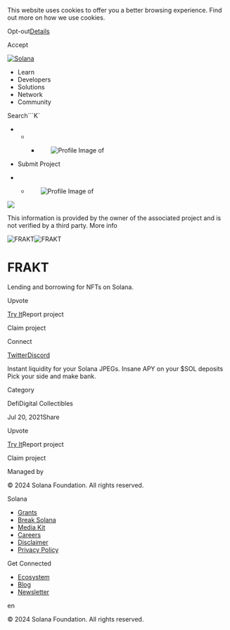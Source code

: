 This website uses cookies to offer you a better browsing experience. Find out
more on how we use cookies.

Opt-out[Details](/privacy-policy#collection-of-information)

Accept

[![Solana](/_next/static/media/logotype.e4df684f.svg)](/)

  * Learn
  * Developers
  * Solutions
  * Network
  * Community

Search```K`

  *   *   * ![](data:image/svg+xml,%3csvg%20xmlns=%27http://www.w3.org/2000/svg%27%20version=%271.1%27%20width=%2728%27%20height=%2728%27/%3e)![Profile Image of ](/_next/static/media/ecosystem_user.7ebb52fa.svg)

  * Submit Project
  *   * ![](data:image/svg+xml,%3csvg%20xmlns=%27http://www.w3.org/2000/svg%27%20version=%271.1%27%20width=%2728%27%20height=%2728%27/%3e)![Profile Image of ](/_next/static/media/ecosystem_user.7ebb52fa.svg)

![](/_next/image?url=%2F_next%2Fstatic%2Fmedia%2Fhero.631479cd.png&w=3840&q=75)

This information is provided by the owner of the associated project and is not
verified by a third party. More info

![FRAKT](/_next/image?url=%2Fapi%2Fprojectimg%2Fckwgwih5y36792eysxj3vfeogz%3Ftype%3DLOGO&w=3840&q=75)![FRAKT](/_next/image?url=%2Fapi%2Fprojectimg%2Fckwgwih5y36792eysxj3vfeogz%3Ftype%3DLOGO&w=3840&q=75)

# FRAKT

Lending and borrowing for NFTs on Solana.

Upvote

[Try It](https://frakt.xyz/)Report project

Claim project

Connect

[Twitter](https://twitter.com/FRAKT_HQ)[Discord](https://discord.com/invite/frakt)

Instant liquidity for your Solana JPEGs. Insane APY on your $SOL deposits Pick
your side and make bank.

Category

DefiDigital Collectibles

Jul 20, 2021Share

Upvote

[Try It](https://frakt.xyz/)Report project

Claim project

Managed by

[](/)

[](/youtube)[](/twitter)[](/discord)[](/reddit)[](/github)[](/telegram)

© 2024 Solana Foundation. All rights reserved.

Solana

  * [Grants](https://solana.org/grants)
  * [Break Solana](https://break.solana.com/)
  * [Media Kit](/branding)
  * [Careers](https://jobs.solana.com/)
  * [Disclaimer](/tos)
  * [Privacy Policy](/privacy-policy)

Get Connected

  * [Ecosystem](/ecosystem)
  * [Blog](/news)
  * [Newsletter](/newsletter)

en

© 2024 Solana Foundation. All rights reserved.


